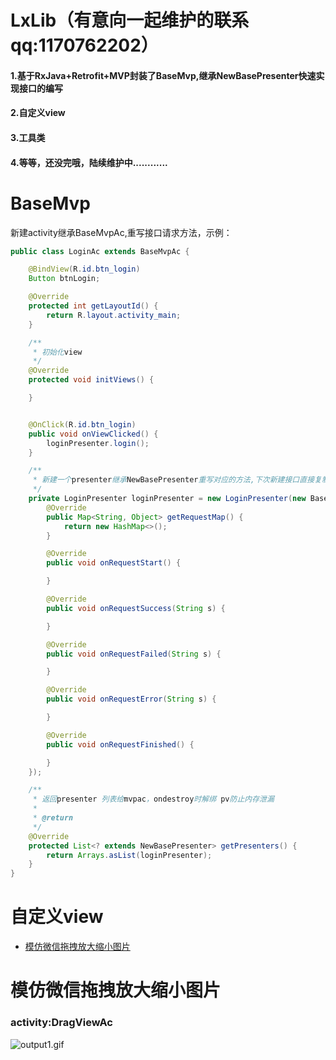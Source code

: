 # LxLib（有意向一起维护的联系qq:1170762202）
#### 1.基于RxJava+Retrofit+MVP封装了BaseMvp,继承NewBasePresenter快速实现接口的编写

#### 2.自定义view

#### 3.工具类

#### 4.等等，还没完哦，陆续维护中............

# BaseMvp

新建activity继承BaseMvpAc,重写接口请求方法，示例：

```JAVA
public class LoginAc extends BaseMvpAc {

    @BindView(R.id.btn_login)
    Button btnLogin;

    @Override
    protected int getLayoutId() {
        return R.layout.activity_main;
    }

    /**
     * 初始化view
     */
    @Override
    protected void initViews() {

    }


    @OnClick(R.id.btn_login)
    public void onViewClicked() {
        loginPresenter.login();
    }

    /**
     * 新建一个presenter继承NewBasePresenter重写对应的方法,下次新建接口直接复制，改个url地址就ok
     */
    private LoginPresenter loginPresenter = new LoginPresenter(new BaseContact.IViewData() {
        @Override
        public Map<String, Object> getRequestMap() {
            return new HashMap<>();
        }

        @Override
        public void onRequestStart() {

        }

        @Override
        public void onRequestSuccess(String s) {

        }

        @Override
        public void onRequestFailed(String s) {

        }

        @Override
        public void onRequestError(String s) {

        }

        @Override
        public void onRequestFinished() {

        }
    });

    /**
     * 返回presenter 列表给mvpac，ondestroy时解绑 pv防止内存泄漏
     *
     * @return
     */
    @Override
    protected List<? extends NewBasePresenter> getPresenters() {
        return Arrays.asList(loginPresenter);
    }
}
```
      

# 自定义view

* [模仿微信拖拽放大缩小图片](#模仿微信拖拽放大缩小图片)

# 模仿微信拖拽放大缩小图片
### activity:DragViewAc

![output1.gif](https://upload-images.jianshu.io/upload_images/4906229-d2d7c1290207cd11.gif?imageMogr2/auto-orient/strip)








